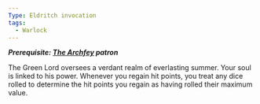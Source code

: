 ```yaml
---
Type: Eldritch invocation
tags:
  - Warlock
---
```

**_Prerequisite: [The Archfey](http://dnd5e.wikidot.com/warlock:archfey) patron_**

The Green Lord oversees a verdant realm of everlasting summer. Your soul is linked to his power. Whenever you regain hit points, you treat any dice rolled to determine the hit points you regain as having rolled their maximum value.